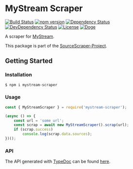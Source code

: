 # MyStream Scraper

[![Build Status](https://travis-ci.org/OpenByteDev/SourceScraper.svg?branch=master)](https://travis-ci.org/OpenByteDev/SourceScraper)
[![npm version](https://badge.fury.io/js/mystream-scraper.svg)](https://www.npmjs.com/package/mystream-scraper)
[![Dependency Status](https://david-dm.org/OpenByteDev/SourceScraper/status.svg?path=packages%2Fmystream-scraper)](https://david-dm.org/OpenByteDev/SourceScraper?path=packages%2Fmystream-scraper)
[![DevDependency Status](https://david-dm.org/OpenByteDev/SourceScraper/dev-status.svg?path=packages%2Fmystream-scraper)](https://david-dm.org/OpenByteDev/SourceScraper?path=packages%2Fmystream-scraper&type=dev)
[![License](https://img.shields.io/github/license/mashape/apistatus.svg)](https://opensource.org/licenses/MIT)
[![Doge](https://img.shields.io/badge/doge-wow-yellow.svg)]()

A scraper for [MyStream](https://www.mystream.to/).

This package is part of the [SourceScraper-Project](https://github.com/OpenByteDev/SourceScraper).


## Getting Started
### Installation
```bash
$ npm i mystream-scraper
```


### Usage

```js
const { MyStreamScraper } = require('mystream-scraper');

(async () => {
    const url = 'some url';
    const scrap = await new MyStreamScraper().scrap(url);
    if (scrap.success)
        console.log(scrap.data.sources);
})();
```


### API
The API generated with [TypeDoc](http://typedoc.org/) can be found [here](https://openbytedev.github.io/SourceScraper/packages/mystream-scraper/docs/).

